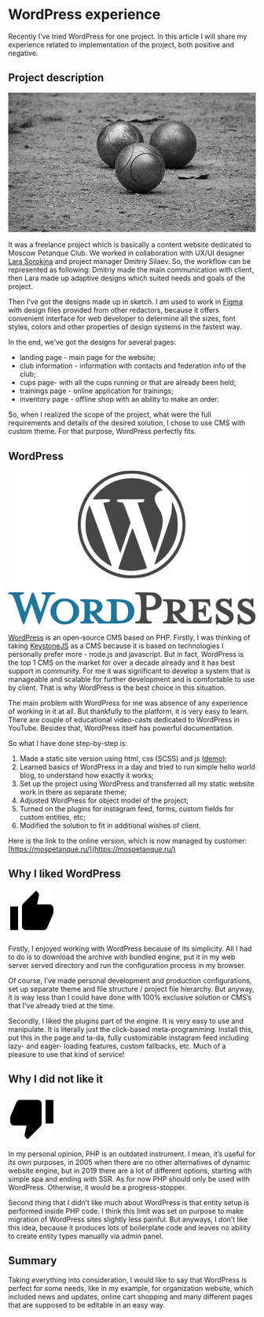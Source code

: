 # WordPress experience
Recently I’ve tried WordPress for one project. In this article I will share my experience related to implementation of the project, both positive and negative.

## Project description
![Petanque](/articles/2/article-2-1.jpg)

It was a freelance project which is basically a content website dedicated to Moscow Petanque Club. We worked in collaboration with UX/UI designer [Lara Sorokina](https://mobile.twitter.com/wid0ki) and project manager Dmitriy Silaev. So, the workflow can be represented as following: Dmitriy made the main communication with client, then Lara made up adaptive designs which suited needs and goals of the project.

Then I’ve got the designs made up in sketch. I am used to work in [Figma](https://www.figma.com/) with design files provided from other redactors, because it offers convenient interface for web developer to determine all the sizes, font styles, colors and other properties of design systems in the fastest way.

In the end, we’ve got the designs for several pages:
* landing page - main page for the website;
* club information - information with contacts and federation info of the club;
* cups page- with all the cups running or that are already been held;
* trainings page - online application for trainings;
* inventory page - offline shop with an ability to make an order.

So, when I realized the scope of the project, what were the full requirements and details of the desired solution, I chose to use CMS with custom theme. For that purpose, WordPress perfectly fits.

## WordPress
![WordPress](/articles/2/article-2-2.png)

[WordPress](https://wordpress.org/) is an open-source CMS based on PHP. Firstly, I was thinking of taking [KeystoneJS](https://keystonejs.com/) as a CMS because it is based on technologies I personally prefer more - node.js and javascript. But in fact, WordPress is the top 1 CMS on the market for over a decade already and it has best support in community. For me it was significant to develop a system that is manageable and scalable for further development and is comfortable to use by client. That is why WordPress is the best choice in this situation.

The main problem with WordPress for me was absence of any experience of working in it at all. But thankfully to the platform, it is very easy to learn. There are couple of educational video-casts dedicated to WordPress in YouTube. Besides that, WordPress itself has powerful documentation.

So what I have done step-by-step is:
1. Made a static site version using html, css (SCSS) and js  ([demo](https://moscow-petanque.netlify.com));
2. Learned basics of WordPress in a day and tried to run simple hello world blog, to understand how exactly it works;
3. Set up the project using WordPress and transferred all my static website work in there as separate theme;
4. Adjusted WordPress for object model of the project;
5. Turned on the plugins for instagram feed, forms, custom fields for custom entities, etc;
6. Modified the solution to fit in additional wishes of client.

Here is the link to the online version, which is now managed by customer:  [https://mospetanque.ru/](https://mospetanque.ru/)

## Why I liked WordPress
![Thumb up](/articles/2/article-2-4.png)

Firstly, I enjoyed working with WordPress because of its simplicity. All I had to do is to download the archive with bundled engine, put it in my web server served directory and run the configuration process in my browser.

Of course, I’ve made personal development and production configurations, set up separate theme and file structure / project file hierarchy. But anyway, it is way less than I could have done with 100% exclusive solution or CMS’s that I’ve already tried at the time.

Secondly, I liked the plugins part of the engine. It is very easy to use and manipulate. It is literally just the click-based meta-programming. Install this, put this in the page and ta-da, fully customizable instagram feed including lazy- and eager- loading features, custom fallbacks, etc. Much of a pleasure to use that kind of service!

## Why I did not like it
![Thumb down](/articles/2/article-2-3.png)

In my personal opinion, PHP is an outdated instrument. I mean, it’s useful for its own purposes, in 2005 when there are no other alternatives of dynamic website engine, but in 2019 there are a lot of different options, starting with simple spa and ending with SSR. As for now PHP should only be used with WordPress. Otherwise, it would be a progress-stopper.

Second thing that I didn’t like much about WordPress is that entity setup is performed inside PHP code. I think this limit was set on purpose to make migration of WordPress sites slightly less painful. But anyways, I don’t like this idea, because it produces lots of boilerplate code and leaves no ability to create entity types manually via admin panel.

## Summary
Taking everything into consideration, I would like to say that WordPress is perfect for some needs, like in my example, for organization website, which included news and updates, online cart shopping and many different pages that are supposed to be editable in an easy way.
